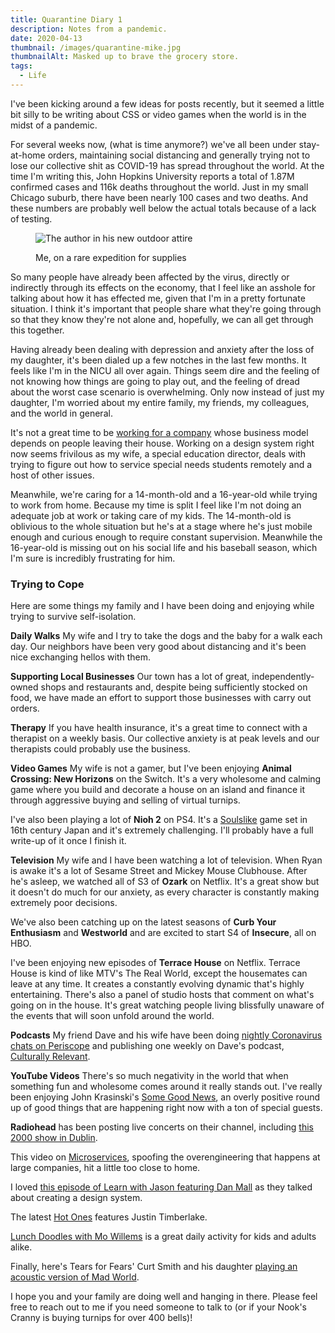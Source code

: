 ```yaml
---
title: Quarantine Diary 1
description: Notes from a pandemic.
date: 2020-04-13
thumbnail: /images/quarantine-mike.jpg
thumbnailAlt: Masked up to brave the grocery store.
tags:
  - Life
---
```

I've been kicking around a few ideas for posts recently, but it seemed a little bit silly to be writing about CSS or video games when the world is in the midst of a pandemic.

For several weeks now, (what is time anymore?) we've all been under stay-at-home orders, maintaining social distancing and generally trying not to lose our collective shit as COVID-19 has spread throughout the world. At the time I'm writing this, John Hopkins University reports a total of 1.87M confirmed cases and 116k deaths throughout the world. Just in my small Chicago suburb, there have been nearly 100 cases and two deaths. And these numbers are probably well below the actual totals because of a lack of testing.

<figure class="ma-float-right">

![The author in his new outdoor attire](/images/quarantine-mike.jpg)

<figcaption>
Me, on a rare expedition for supplies
</figcaption>
</figure>

So many people have already been affected by the virus, directly or indirectly through its effects on the economy, that I feel like an asshole for talking about how it has effected me, given that I'm in a pretty fortunate situation. I think it's important that people share what they're going through so that they know they're not alone and, hopefully, we can all get through this together.

Having already been dealing with depression and anxiety after the loss of my daughter, it's been dialed up a few notches in the last few months. It feels like I'm in the NICU all over again. Things seem dire and the feeling of not knowing how things are going to play out, and the feeling of dread about the worst case scenario is overwhelming. Only now instead of just my daughter, I'm worried about my entire family, my friends, my colleagues, and the world in general.

It's not a great time to be [working for a company](https://www.chicagotribune.com/business/ct-biz-groupon-layoffs-poison-pill-20200413-kkwqynhpcrh2pi65emegbs3ajy-story.html) whose business model depends on people leaving their house. Working on a design system right now seems frivilous as my wife, a special education director, deals with trying to figure out how to service special needs students remotely and a host of other issues.

Meanwhile, we're caring for a 14-month-old and a 16-year-old while trying to work from home. Because my time is split I feel like I'm not doing an adequate job at work or taking care of my kids. The 14-month-old is oblivious to the whole situation but he's at a stage where he's just mobile enough and curious enough to require constant supervision. Meanwhile the 16-year-old is missing out on his social life and his baseball season, which I'm sure is incredibly frustrating for him.

<h3 class="ma-heading-3">Trying to Cope</h3>

Here are some things my family and I have been doing and enjoying while trying to survive self-isolation.

**Daily Walks** My wife and I try to take the dogs and the baby for a walk each day. Our neighbors have been very good about distancing and it's been nice exchanging hellos with them.

**Supporting Local Businesses** Our town has a lot of great, independently-owned shops and restaurants and, despite being sufficiently stocked on food, we have made an effort to support those businesses with carry out orders.

**Therapy** If you have health insurance, it's a great time to connect with a therapist on a weekly basis. Our collective anxiety is at peak levels and our therapists could probably use the business.

**Video Games** My wife is not a gamer, but I've been enjoying **Animal Crossing: New Horizons** on the Switch. It's a very wholesome and calming game where you build and decorate a house on an island and finance it through aggressive buying and selling of virtual turnips.

I've also been playing a lot of **Nioh 2** on PS4. It's a [Soulslike](https://en.wikipedia.org/wiki/Souls_(series)#Soulslike) game set in 16th century Japan and it's extremely challenging. I'll probably have a full write-up of it once I finish it.

**Television** My wife and I have been watching a lot of television. When Ryan is awake it's a lot of Sesame Street and Mickey Mouse Clubhouse. After he's asleep, we watched all of S3 of **Ozark** on Netflix. It's a great show but it doesn't do much for our anxiety, as every character is constantly making extremely poor decisions.

We've also been catching up on the latest seasons of **Curb Your Enthusiasm** and **Westworld** and are excited to start S4 of **Insecure**, all on HBO.

I've been enjoying new episodes of **Terrace House** on Netflix. Terrace House is kind of like MTV's The Real World, except the housemates can leave at any time. It creates a constantly evolving dynamic that's highly entertaining. There's also a panel of studio hosts that comment on what's going on in the house. It's great watching people living blissfully unaware of the events that will soon unfold around the world.

**Podcasts** My friend Dave and his wife have been doing [nightly Coronavirus chats on Periscope](https://www.pscp.tv/davechensky/) and publishing one weekly on Dave's podcast, [Culturally Relevant](https://culturallyrelevantshow.com/).

**YouTube Videos** There's so much negativity in the world that when something fun and wholesome comes around it really stands out. I've really been enjoying John Krasinski's [Some Good News](https://www.youtube.com/channel/UCOe_y6KKvS3PdIfb9q9pGug), an overly positive round up of good things that are happening right now with a ton of special guests.

**Radiohead** has been posting live concerts on their channel, including [this 2000 show in Dublin](https://youtu.be/gaJKOUQS1T4).

This video on [Microservices](https://www.youtube.com/watch?v=y8OnoxKotPQ), spoofing the overengineering that happens at large companies, hit a little too close to home.

I loved [this episode of Learn with Jason featuring Dan Mall](https://youtu.be/QGAX7FsOOJE) as they talked about creating a design system.

The latest [Hot Ones](https://www.youtube.com/watch?v=VJeC0ChCuao) features Justin Timberlake.

[Lunch Doodles with Mo Willems](https://www.youtube.com/watch?v=RmzjCPQv3y8) is a great daily activity for kids and adults alike.

Finally, here's Tears for Fears' Curt Smith and his daughter [playing an acoustic version of Mad World](https://www.youtube.com/watch?v=NEpfvTdR5-U).

I hope you and your family are doing well and hanging in there. Please feel free to reach out to me if you need someone to talk to (or if your Nook's Cranny is buying turnips for over 400 bells)!
